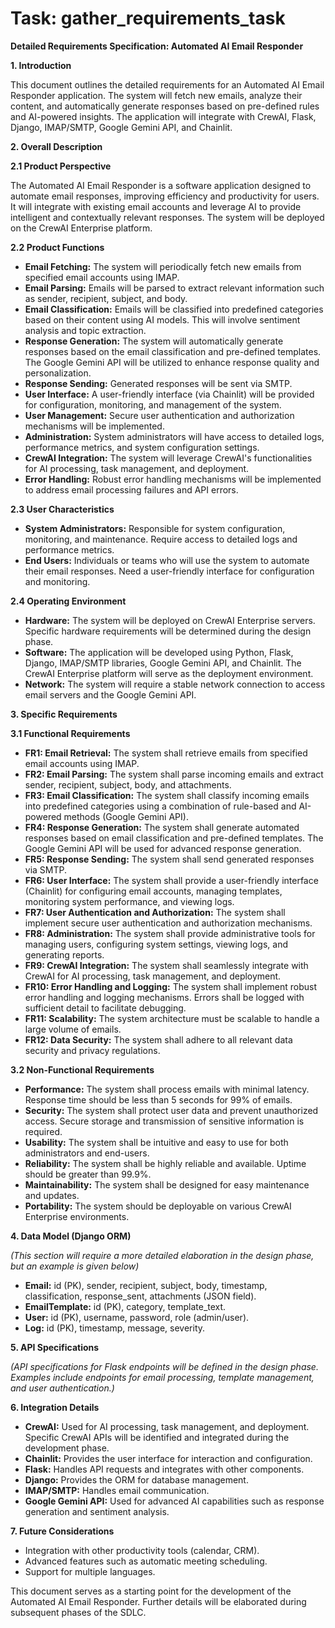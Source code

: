 # Task: gather_requirements_task

**Detailed Requirements Specification: Automated AI Email Responder**

**1. Introduction**

This document outlines the detailed requirements for an Automated AI Email Responder application.  The system will fetch new emails, analyze their content, and automatically generate responses based on pre-defined rules and AI-powered insights.  The application will integrate with CrewAI, Flask, Django, IMAP/SMTP, Google Gemini API, and Chainlit.

**2. Overall Description**

**2.1 Product Perspective**

The Automated AI Email Responder is a software application designed to automate email responses, improving efficiency and productivity for users. It will integrate with existing email accounts and leverage AI to provide intelligent and contextually relevant responses.  The system will be deployed on the CrewAI Enterprise platform.

**2.2 Product Functions**

* **Email Fetching:** The system will periodically fetch new emails from specified email accounts using IMAP.
* **Email Parsing:** Emails will be parsed to extract relevant information such as sender, recipient, subject, and body.
* **Email Classification:** Emails will be classified into predefined categories based on their content using AI models.  This will involve sentiment analysis and topic extraction.
* **Response Generation:** The system will automatically generate responses based on the email classification and pre-defined templates. The Google Gemini API will be utilized to enhance response quality and personalization.
* **Response Sending:** Generated responses will be sent via SMTP.
* **User Interface:** A user-friendly interface (via Chainlit) will be provided for configuration, monitoring, and management of the system.
* **User Management:**  Secure user authentication and authorization mechanisms will be implemented.
* **Administration:**  System administrators will have access to detailed logs, performance metrics, and system configuration settings.
* **CrewAI Integration:** The system will leverage CrewAI's functionalities for AI processing, task management, and deployment.
* **Error Handling:** Robust error handling mechanisms will be implemented to address email processing failures and API errors.


**2.3 User Characteristics**

* **System Administrators:**  Responsible for system configuration, monitoring, and maintenance.  Require access to detailed logs and performance metrics.
* **End Users:**  Individuals or teams who will use the system to automate their email responses.  Need a user-friendly interface for configuration and monitoring.


**2.4 Operating Environment**

* **Hardware:**  The system will be deployed on CrewAI Enterprise servers. Specific hardware requirements will be determined during the design phase.
* **Software:**  The application will be developed using Python, Flask, Django, IMAP/SMTP libraries, Google Gemini API, and Chainlit.  The CrewAI Enterprise platform will serve as the deployment environment.
* **Network:**  The system will require a stable network connection to access email servers and the Google Gemini API.


**3. Specific Requirements**

**3.1 Functional Requirements**

* **FR1: Email Retrieval:** The system shall retrieve emails from specified email accounts using IMAP.
* **FR2: Email Parsing:** The system shall parse incoming emails and extract sender, recipient, subject, body, and attachments.
* **FR3: Email Classification:** The system shall classify incoming emails into predefined categories using a combination of rule-based and AI-powered methods (Google Gemini API).
* **FR4: Response Generation:** The system shall generate automated responses based on email classification and pre-defined templates.  The Google Gemini API will be used for advanced response generation.
* **FR5: Response Sending:** The system shall send generated responses via SMTP.
* **FR6: User Interface:** The system shall provide a user-friendly interface (Chainlit) for configuring email accounts, managing templates, monitoring system performance, and viewing logs.
* **FR7: User Authentication and Authorization:** The system shall implement secure user authentication and authorization mechanisms.
* **FR8: Administration:** The system shall provide administrative tools for managing users, configuring system settings, viewing logs, and generating reports.
* **FR9: CrewAI Integration:** The system shall seamlessly integrate with CrewAI for AI processing, task management, and deployment.
* **FR10:  Error Handling and Logging:** The system shall implement robust error handling and logging mechanisms.  Errors shall be logged with sufficient detail to facilitate debugging.
* **FR11: Scalability:** The system architecture must be scalable to handle a large volume of emails.
* **FR12:  Data Security:** The system shall adhere to all relevant data security and privacy regulations.


**3.2 Non-Functional Requirements**

* **Performance:** The system shall process emails with minimal latency.  Response time should be less than 5 seconds for 99% of emails.
* **Security:**  The system shall protect user data and prevent unauthorized access.  Secure storage and transmission of sensitive information is required.
* **Usability:** The system shall be intuitive and easy to use for both administrators and end-users.
* **Reliability:** The system shall be highly reliable and available.  Uptime should be greater than 99.9%.
* **Maintainability:** The system shall be designed for easy maintenance and updates.
* **Portability:** The system should be deployable on various CrewAI Enterprise environments.


**4. Data Model (Django ORM)**

*(This section will require a more detailed elaboration in the design phase, but an example is given below)*

* **Email:**  id (PK), sender, recipient, subject, body, timestamp, classification, response_sent, attachments (JSON field).
* **EmailTemplate:** id (PK), category, template_text.
* **User:** id (PK), username, password, role (admin/user).
* **Log:** id (PK), timestamp, message, severity.


**5. API Specifications**

*(API specifications for Flask endpoints will be defined in the design phase.  Examples include endpoints for email processing, template management, and user authentication.)*

**6. Integration Details**

* **CrewAI:** Used for AI processing, task management, and deployment.  Specific CrewAI APIs will be identified and integrated during the development phase.
* **Chainlit:** Provides the user interface for interaction and configuration.
* **Flask:**  Handles API requests and integrates with other components.
* **Django:**  Provides the ORM for database management.
* **IMAP/SMTP:**  Handles email communication.
* **Google Gemini API:** Used for advanced AI capabilities such as response generation and sentiment analysis.


**7. Future Considerations**

* Integration with other productivity tools (calendar, CRM).
* Advanced features such as automatic meeting scheduling.
* Support for multiple languages.


This document serves as a starting point for the development of the Automated AI Email Responder.  Further details will be elaborated during subsequent phases of the SDLC.